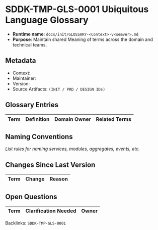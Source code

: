 # SDDK-TMP-GLS-0001 Ubiquitous Language Glossary

- **Runtime name**: `docs/init/GLOSSARY-<Context>-v<semver>.md`
- **Purpose**: Maintain shared Meaning of terms across the domain and technical teams.

## Metadata
- Context:
- Maintainer:
- Version:
- Source Artifacts: `(INIT / PRD / DESIGN IDs)`

## Glossary Entries
| Term | Definition | Domain Owner | Related Terms |
| --- | --- | --- | --- |

## Naming Conventions
_List rules for naming services, modules, aggregates, events, etc._

## Changes Since Last Version
| Term | Change | Reason |
| --- | --- | --- |

## Open Questions
| Term | Clarification Needed | Owner |
| --- | --- | --- |

Backlinks: `SDDK-TMP-GLS-0001`
